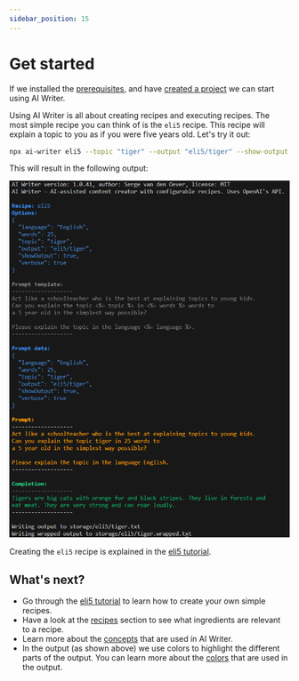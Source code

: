 ```yaml
---
sidebar_position: 15
---
```


# Get started

If we installed the [prerequisites](./prerequisites), and have [created a project](./create-a-project) we can start using AI Writer.


Using AI Writer is all about creating recipes and executing recipes. The most simple recipe you can think of is the `eli5` recipe. This recipe will explain a topic to you as if you were five years old. Let's try it out:
    
```bash
npx ai-writer eli5 --topic "tiger" --output "eli5/tiger" --show-output --verbose
```

This will result in the following output:

![](get-started/r6o9pmc696.png)

Creating the `eli5` recipe is explained in the [eli5 tutorial](./category/tutorial---eli5-recipe).

## What's next?

- Go through the [eli5 tutorial](./category/tutorial---eli5-recipe) to learn how to create your own simple recipes.
- Have a look at the [recipes](./category/recipes) section to see what ingredients are relevant to a recipe.
- Learn more about the [concepts](./concepts) that are used in AI Writer.
- In the output (as shown above) we use colors to highlight the different parts of the output. You can learn more about the [colors](./concepts/colors) that are used in the output.

